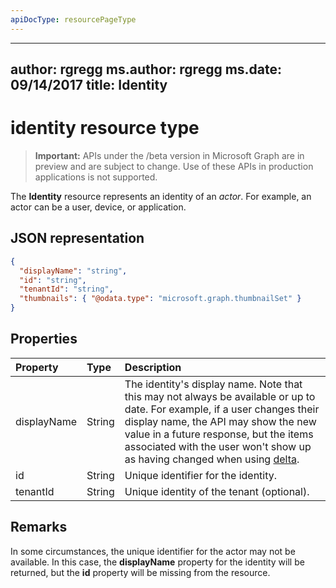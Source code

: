 ```yaml
---
apiDocType: resourcePageType
---
```

---
author: rgregg
ms.author: rgregg
ms.date: 09/14/2017
title: Identity
---
# identity resource type

> **Important:** APIs under the /beta version in Microsoft Graph are in preview and are subject to change. Use of these APIs in production applications is not supported.

The **Identity** resource represents an identity of an _actor_.
For example, an actor can be a user, device, or application.

## JSON representation

<!-- { "blockType": "resource", "@odata.type": "microsoft.graph.identity", "optionalProperties": ["displayName", "tenantId", "thumbnails"], "openType": true } -->

```json
{
  "displayName": "string",
  "id": "string",
  "tenantId": "string",
  "thumbnails": { "@odata.type": "microsoft.graph.thumbnailSet" }
}
```

## Properties

| Property            | Type   | Description                                                                                                                                                                                                                                                                                                           |
|:--------------------|:-------|:----------------------------------------------------------------------------------------------------------------------------------------------------------------------------------------------------------------------------------------------------------------------------------------------------------------------|
| displayName         | String | The identity's display name. Note that this may not always be available or up to date. For example, if a user changes their display name, the API may show the new value in a future response, but the items associated with the user won't show up as having changed when using [delta](../api/driveitem_delta.md).  |
| id                  | String | Unique identifier for the identity.                                                                                                                                                                                                                                                                                   |
| tenantId            | String | Unique identity of the tenant (optional).                                                                                                                                                                                                                                                                             |

## Remarks

In some circumstances, the unique identifier for the actor may not be available.
In this case, the **displayName** property for the identity will be returned, but the **id** property will be missing from the resource.

<!-- uuid: 8fcb5dbc-d5aa-4681-8e31-b001d5168d79
2015-10-25 14:57:30 UTC -->
<!-- {
  "type": "#page.annotation",
  "description": "Identity contains information about an app, user, or group.",
  "keywords": "identity,owner,modifier,app,user,group",
  "section": "documentation",
  "tocPath": "Resources/Identity"
} -->
